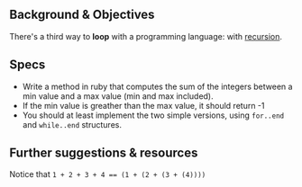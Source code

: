 ## Background & Objectives

There's a third way to **loop** with a programming language: with [recursion](http://stackoverflow.com/questions/6418017/what-is-ruby-recursion-and-how-does-it-work).

## Specs

- Write a method in ruby that computes the sum of the integers between a min value and a max value (min and max included).
- If the min value is greather than the max value, it should return -1
- You should at least implement the two simple versions, using `for..end` and `while..end` structures.

## Further suggestions & resources

Notice that `1 + 2 + 3 + 4 == (1 + (2 + (3 + (4))))`
